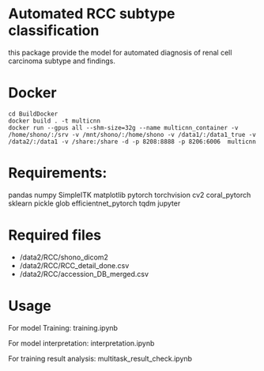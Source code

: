 # Automated RCC subtype classification
this package provide the model for automated diagnosis of renal cell carcinoma subtype and findings.

# Docker
```
cd BuildDocker
docker build . -t multicnn
docker run --gpus all --shm-size=32g --name multicnn_container -v /home/shono/:/srv -v /mnt/shono/:/home/shono -v /data1/:/data1_true -v /data2/:/data1 -v /share:/share -d -p 8208:8888 -p 8206:6006  multicnn
```

# Requirements:
pandas
numpy
SimpleITK
matplotlib
pytorch
torchvision
cv2
coral_pytorch
sklearn
pickle
glob
efficientnet_pytorch
tqdm
jupyter

# Required files
* /data2/RCC/shono_dicom2
* /data2/RCC/RCC_detail_done.csv 
* /data2/RCC/accession_DB_merged.csv

# Usage
For model Training: training.ipynb

For model interpretation: interpretation.ipynb

For training result analysis: multitask_result_check.ipynb

